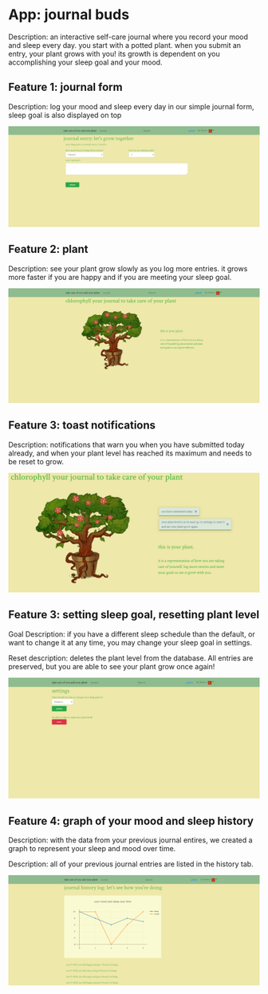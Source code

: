 # App: journal buds

Description: an interactive self-care journal where you record your mood and sleep every day. you start with a potted plant. when you submit an entry, your plant grows with you! its growth is dependent on you accomplishing your sleep goal and your mood.

## Feature 1: journal form

Description: log your mood and sleep every day in our simple journal form, sleep goal is also displayed on top

![form.png](/form.png)

## Feature 2: plant

Description: see your plant grow slowly as you log more entries. it grows more faster if you are happy and if you are meeting your sleep goal.

![plant.png](/plant.png)

## Feature 3: toast notifications
Description: notifications that warn you when you have submitted today already, and when your plant level has reached its maximum and needs to be reset to grow.

![toasts.png](/toasts.png)

## Feature 3: setting sleep goal, resetting plant level

Goal Description: if you have a different sleep schedule than the default, or want to change it at any time, you may change your sleep goal in settings.

Reset description: deletes the plant level from the database. All entries are preserved, but you are able to see your plant grow once again!

![settings.png](/settings.png)

## Feature 4: graph of your mood and sleep history

Description: with the data from your previous journal entires, we created a graph to represent your sleep and mood over time.

Description: all of your previous journal entries are listed in the history tab.

![history.png](/history.png)
